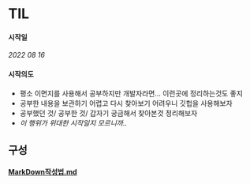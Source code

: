 # TIL

#### 시작일
_2022 08 16_

#### 시작의도
* 평소 이면지를 사용해서 공부하지만 개발자라면... 이런곳에 정리하는것도 좋지
* 공부한 내용을 보관하기 어렵고 다시 찾아보기 어려우니 깃헙을 사용해보자
* 공부했던 것/ 공부한 것/ 갑자기 궁금해서 찾아본것 정리해보자
* *이 행위가 위대한 시작일지 모르니까..*

## 구성
#### [MarkDown작성법.md](https://github.com/SangminLee187/TIL/blob/main/MarkDown%EC%9E%91%EC%84%B1%EB%B2%95.md)
